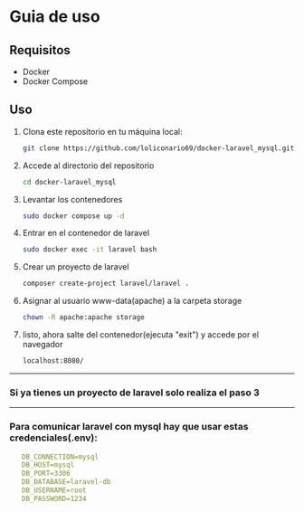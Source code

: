# Guia de uso

## Requisitos

- Docker
- Docker Compose

## Uso

1. Clona este repositorio en tu máquina local:

   ```bash
   git clone https://github.com/loliconario69/docker-laravel_mysql.git

2. Accede al directorio del repositorio
   ```bash
   cd docker-laravel_mysql
3. Levantar los contenedores
   ```bash
   sudo docker compose up -d

4. Entrar en el contenedor de laravel
   ```bash
   sudo docker exec -it laravel bash

5. Crear un proyecto de laravel
   ```bash
   composer create-project laravel/laravel .

6. Asignar al usuario www-data(apache) a la carpeta storage
   ```bash
   chown -R apache:apache storage

7. listo, ahora salte del contenedor(ejecuta "exit") y accede por el navegador
   ```html
   localhost:8080/

---
### Si ya tienes un proyecto de laravel solo realiza el paso 3
---
### Para comunicar laravel con mysql hay que usar estas credenciales(.env):
```yml
   DB_CONNECTION=mysql
   DB_HOST=mysql
   DB_PORT=3306
   DB_DATABASE=laravel-db
   DB_USERNAME=root
   DB_PASSWORD=1234
